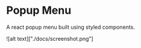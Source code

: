 # Popup Menu

A react popup menu built using styled components.

![alt text]["./docs/screenshot.png"]
